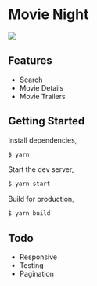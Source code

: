 # Movie Night

[<img src="https://github.com/milmaj/MovieNight/blob/master/src/assets/screenshot-2.png">](https://milmaj.github.io/movie-night/)

## Features

- Search
- Movie Details
- Movie Trailers

## Getting Started

Install dependencies,

```bash
$ yarn
```

Start the dev server,

```bash
$ yarn start
```

Build for production,

```bash
$ yarn build
```

## Todo

- Responsive
- Testing
- Pagination
